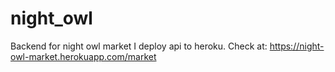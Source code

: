 # night_owl
Backend for night owl market
I deploy api to heroku. Check at: https://night-owl-market.herokuapp.com/market
